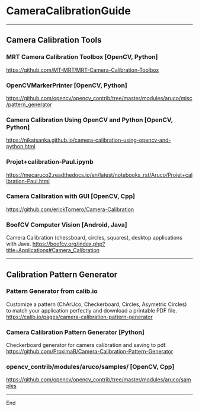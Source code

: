 # CameraCalibrationGuide

---
## Camera Calibration Tools

### MRT Camera Calibration Toolbox [OpenCV, Python]
https://github.com/MT-MRT/MRT-Camera-Calibration-Toolbox

### OpenCVMarkerPrinter [OpenCV, Python]
https://github.com/opencv/opencv_contrib/tree/master/modules/aruco/misc/pattern_generator

### Camera Calibration Using OpenCV and Python [OpenCV, Python]
https://nikatsanka.github.io/camera-calibration-using-opencv-and-python.html

### Projet+calibration-Paul.ipynb
https://mecaruco2.readthedocs.io/en/latest/notebooks_rst/Aruco/Projet+calibration-Paul.html

### Camera Calibration with GUI [OpenCV, Cpp]
https://github.com/erickTornero/Camera-Calibration

### BoofCV Computer Vision [Android, Java]
Camera Calibration (chessboard, circles, squares), desktop applications with Java.
https://boofcv.org/index.php?title=Applications#Camera_Calibration

---
## Calibration Pattern Generator

### Pattern Generator from calib.io
Customize a pattern (ChArUco, Checkerboard, Circles, Asymetric Circles) to match your application perfectly and download a printable PDF file.
https://calib.io/pages/camera-calibration-pattern-generator

### Camera Calibration Pattern Generator [Python]
Checkerboard generator for camera calibration and saving to pdf.
https://github.com/ProximaB/Camera-Calibration-Pattern-Generator

### opencv_contrib/modules/aruco/samples/ [OpenCV, Cpp]
https://github.com/opencv/opencv_contrib/tree/master/modules/aruco/samples

---
End
